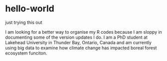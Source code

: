 # hello-world
just trying this out

I am looking for a better way to organise my R codes because I am sloppy in documenting some of the version updates I do. I am a PhD student at Lakehead University in Thunder Bay, Ontario, Canada and am currently using big data to examine how climate change has impacted boreal forest ecosystem funciton.
